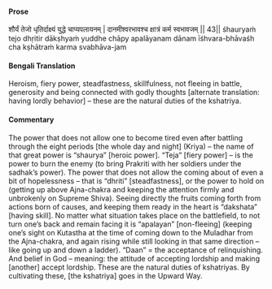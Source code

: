 #### Prose 

शौर्यं तेजो धृतिर्दाक्ष्यं युद्धे चाप्यपलायनम् |
दानमीश्वरभावश्च क्षात्रं कर्म स्वभावजम् || 43||
śhauryaṁ tejo dhṛitir dākṣhyaṁ yuddhe chāpy apalāyanam
dānam īśhvara-bhāvaśh cha kṣhātraṁ karma svabhāva-jam

 #### Bengali Translation 

Heroism, fiery power, steadfastness, skillfulness, not fleeing in battle, generosity and being connected with godly thoughts [alternate translation: having lordly behavior] – these are the natural duties of the kshatriya.  

 #### Commentary 

The power that does not allow one to become tired even after battling through the eight periods [the whole day and night] (Kriya) – the name of that great power is “shaurya” [heroic power]. “Teja” [fiery power] – is the power to burn the enemy (to bring Prakriti with her soldiers under the sadhak’s power). The power that does not allow the coming about of even a bit of hopelessness – that is “dhriti” [steadfastness], or the power to hold on (getting up above Ajna-chakra and keeping the attention firmly and unbrokenly on Supreme Shiva). Seeing directly the fruits coming forth from actions born of causes, and keeping them ready in the heart is “dakshata” [having skill]. No matter what situation takes place on the battlefield, to not turn one’s back and remain facing it is “apalayan” [non-fleeing] (keeping one’s sight on Kutastha at the time of coming down to the Muladhar from the Ajna-chakra, and again rising while still looking in that same direction – like going up and down a ladder). “Daan” = the acceptance of relinquishing. And belief in God – meaning: the attitude of accepting lordship and making [another] accept lordship. These are the natural duties of kshatriyas. By cultivating these, [the kshatriya] goes in the Upward Way.  